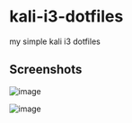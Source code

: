 # kali-i3-dotfiles
my simple kali i3 dotfiles

## Screenshots
![image](https://github.com/0xRar/kali-i3-dotfiles/assets/33517160/ef4ed707-891a-472f-bbb4-9aed7efc5a63)

![image](https://github.com/0xRar/kali-i3-dotfiles/assets/33517160/cdf21d0b-b013-4b2a-b641-a49bd708c72f)
